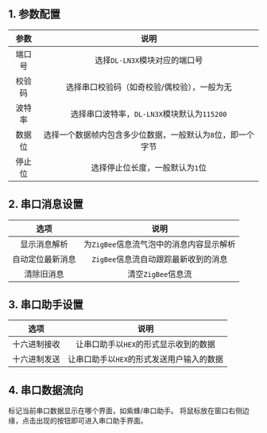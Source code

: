## 1. 参数配置
| 参数 | 说明 |
|:----:|:----:|
| 端口号 | 选择`DL-LN3X`模块对应的端口号 |
| 校验码 | 选择串口校验码（如奇校验/偶校验），一般为无 |
| 波特率 | 选择串口波特率，`DL-LN3X`模块默认为`115200` |
| 数据位 | 选择一个数据帧内包含多少位数据，一般默认为`8`位，即一个字节 |
| 停止位 | 选择停止位长度，一般默认为`1`位 |

## 2. 串口消息设置
| 选项 | 说明 |
|:----:|:----:|
| 显示消息解析 | 为`ZigBee`信息流气泡中的消息内容显示解析 |
| 自动定位最新消息 | `ZigBee`信息流自动跟踪最新收到的消息 |
| 清除旧消息 | 清空`ZigBee`信息流 |

## 3. 串口助手设置
| 选项 | 说明 |
|:----:|:----:|
| 十六进制接收 | 让串口助手以`HEX`的形式显示收到的数据 |
| 十六进制发送 | 让串口助手以`HEX`的形式发送用户输入的数据 |

## 4. 串口数据流向
标记当前串口数据显示在哪个界面，如紫蜂/串口助手。
将鼠标放在窗口右侧边缘，点击出现的按钮即可进入串口助手界面。